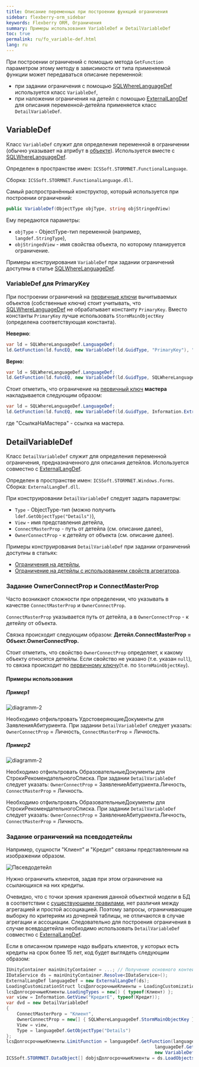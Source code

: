 ```yaml
---
title: Описание переменных при построении функций ограничения
sidebar: flexberry-orm_sidebar
keywords: Flexberry ORM, Ограничения
summary: Примеры использования VariableDef и DetailVariableDef
toc: true
permalink: ru/fo_variable-def.html
lang: ru
---
```


При построении ограничений с помощью метода `GetFunction` параметром этому методу в зависимости от типа применяемой функции может передаваться описание переменной:

* при задании ограничения с помощью [SQLWhereLanguageDef](fo_function-list.html) используется класс `VariableDef`,
* при наложении ограничения на детейл с помощью [ExternalLangDef](fo_external-lang-def.html) для описания переменной-детейла применяется класс `DetailVariableDef`.

## VariableDef

Класс `VariableDef` служит для определения переменной в ограничении (обычно указывает на атрибут в [объекте](fo_data-object.html)). Используется вместе с [SQLWhereLanguageDef](fo_function-list.html).

Определен в пространстве имен: `ICSSoft.STORMNET.FunctionalLanguage`.

Сборка: `ICSSoft.STORMNET.FunctionalLanguage.dll`.

Самый распространённый конструктор, который используется при построении ограничений:

```csharp
public VariableDef(ObjectType objType, string objStringedView)
```

Ему передаются параметры:

* `objType` - ObjectType-тип переменной (например, `langdef.StringType`),
* `objStringedView` - имя свойства объекта, по которому планируется ограничение.

Примеры конструирования `VariableDef` при задании ограничений доступны в статье [SQLWhereLanguageDef](fo_function-list.html).

### VariableDef для PrimaryKey

При построении ограничений на [первичные ключи](fo_primary-keys-objects.html) вычитываемых объектов (собственные ключи) стоит учитывать, что [SQLWhereLanguageDef](fo_function-list.html) не обрабатывает константу `PrimaryKey`. Вместо константы `PrimaryKey` лучше использовать `StormMainObjectKey` (определена соответствующая константа).

__Неверно__:

```csharp
var ld = SQLWhereLanguageDef.LanguageDef;
ld.GetFunction(ld.funcEQ, new VariableDef(ld.GuidType, "PrimaryKey"), "64F45BC3-339B-4FBA-A036-C5E9FE9EAE53");
```

__Верно__:

```csharp
var ld = SQLWhereLanguageDef.LanguageDef;
ld.GetFunction(ld.funcEQ, new VariableDef(ld.GuidType, SQLWhereLanguageDef.StormMainObjectKey), "64F45BC3-339B-4FBA-A036-C5E9FE9EAE53");
```

Стоит отметить, что ограничение на [первичный ключ](fo_primary-keys-objects.html) __мастера__ накладывается следующим образом:

``` csharp
var ld = SQLWhereLanguageDef.LanguageDef;
ld.GetFunction(ld.funcEQ, new VariableDef(ld.GuidType, Information.ExtractPropertyPath<СамОбъект>(x => x.СсылкаНаМастера)), "84F456C1-312F-30C0-A238-11E3FE68E852");
```

где "СсылкаНаМастера" - ссылка на мастера.

## DetailVariableDef

Класс `DetailVariableDef` служит для определения переменной ограничения, предназначенного для описания детейлов. Используется совместно с [ExternalLangDef](fo_external-lang-def.html).

Определен в пространстве имен: `ICSSoft.STORMNET.Windows.Forms`.
Сборка: `ExternalLangDef.dll`.

При конструировании `DetailVariableDef` следует задать параметры:

* `Type` - ObjectType-тип (можно получить `ldef.GetObjectType("Details")`),
* `View` - имя представления детейла,
* `ConnectMasterProp` - путь от детейла (см. описание далее),
* `OwnerConnectProp` - к детейлу от объекта (см. описание далее).

Примеры конструирования `DetailVariableDef` при задании ограничений доступны в статьях:

* [Ограничения на детейлы](fo_exist-details.html),
* [Ограничение на детейлы с использованием свойств агрегатора](fo_limit-details.html).

### Задание OwnerConnectProp и ConnectMasterProp

Часто возникают сложности при определении, что указывать в качестве `ConnectMasterProp` и `OwnerConnectProp`.

`ConnectMasterProp` указывается путь от детейла, а в `OwnerConnectProp` - к детейлу от объекта.

Связка происходит следующим образом: **Детейл.ConnectMasterProp = Объект.OwnerConnectProp.**

Cтоит отметить, что свойство `OwnerConnectProp` определяет, к какому объекту относятся детейлы. Если свойство не указано (т.е. указан `null`), то связка происходит по [первичному ключу](fo_primary-keys-objects.html)(т.е. по `StormMainObjectKey`).

#### Примеры использования

##### Пример1

![diagramm-2](/images/pages/products/flexberry-orm/diagramm-2.JPG)

Необходимо отфильтровать УдостоверяющиеДокументы для ЗаявленияАбитуриента.
При задании `DetailVariableDef` следует указать: `OwnerConnectProp` = Личность, `ConnectMasterProp` = Личность.

##### Пример2

![diagramm-2](/images/pages/products/flexberry-orm/query-language/diagramm-2.PNG)

Необходимо отфильтровать ОбразовательныеДокументы для СтрокиРекомендательногоСписка.
При задании `DetailVariableDef` следует указать: `OwnerConnectProp` = ЗаявлениеАбитуриента.Личность, `ConnectMasterProp` = Личность.

Необходимо отфильтровать ОбразовательныеДокументы для СтрокиРекомендательногоСписка.
При задании `DetailVariableDef` следует указать: `OwnerConnectProp` = ЗаявлениеАбитуриента.Личность, `ConnectMasterProp` = Личность.

### Задание ограничений на псевдодетейлы

Например, сущности "Клиент" и "Кредит" связаны представленным на изображении образом.

![Пвсевдодетейл](/images/pages/products/flexberry-orm/query-language/pseudo-details.png)

Нужно ограничить клиентов, задав при этом ограничение на ссылающихся на них кредиты.

Очевидно, что с точки зрения хранения данной объектной модели в БД в соответствии с [существующими правилами](fo_storing-data-objects.html), нет различия между агрегацией и простой ассоциацией. Поэтому запросы, ограничивающие выборку по критериям из дочерней таблицы, не отличаются в случае агрегации и ассоциации. Следовательно для построения ограничения в случае всевдодетейла необходимо использовать `DetailVariableDef` совместно с [ExternalLangDef](fo_external-lang-def.html).

Если в описанном примере надо выбрать клиентов, у которых есть кредиты на срок более 15 лет, код будет выглядеть следующим образом:

``` csharp
IUnityContainer mainUnityContainer = ...; // Получение основного контейнера для работы с Unity.
IDataService ds = mainUnityContainer.Resolve<IDataService>();
ExternalLangDef languageDef = new ExternalLangDef(ds);
LoadingCustomizationStruct lcsДолгосрочныеКлиенты = LoadingCustomizationStruct.GetSimpleStruct(typeof(Клиент), "КлиентE");
lcsДолгосрочныеКлиенты.LoadingTypes = new[) { typeof(Клиент) };
var view = Information.GetView("КредитE", typeof(Кредит));
var dvd = new DetailVariableDef
{
    ConnectMasterPorp = "Клиент",
    OwnerConnectProp = new[] { SQLWhereLanguageDef.StormMainObjectKey },
    View = view,
    Type = languageDef.GetObjectType("Details")
};
lcsДолгосрочныеКлиенты.LimitFunction = languageDef.GetFunction(languageDef.funcExist, dvd,
                                                        languageDef.GetFunction(languageDef.funcGEQ, 
                                                        new VariableDef(languageDef.GuidType, "СрокКредита"), 15));
ICSSoft.STORMNET.DataObject[] dobjsДолгосрочныеКлиенты = ds.LoadObjects(lcsДолгосрочныеКлиенты);
```
